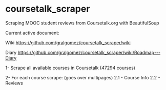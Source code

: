 # coursetalk_scraper
Scraping MOOC student reviews from Coursetalk.org with BeautifulSoup

Current active document: 

Wiki https://github.com/gralgomez/coursetalk_scraper/wiki

Diary https://github.com/gralgomez/coursetalk_scraper/wiki/Roadmap---Diary

1- Scrape all available courses in Coursetalk (47294 courses)

2- For each course scrape: (goes over multipages)
  2.1 - Course Info
  2.2 - Reviews

